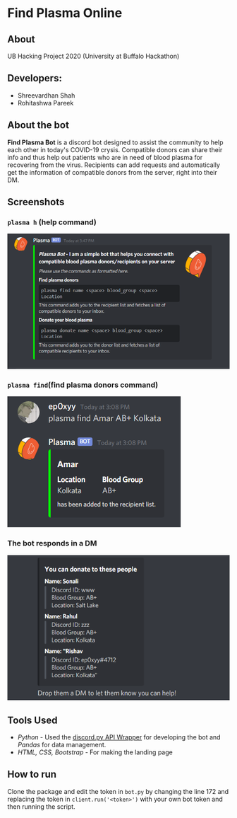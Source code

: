# Find Plasma Online

## About

UB Hacking Project 2020 (University at Buffalo Hackathon)

## Developers:

- Shreevardhan Shah
- Rohitashwa Pareek

## About the bot

**Find Plasma Bot** is a discord bot designed to assist the community to help each other in today's COVID-19 crysis. Compatible donors can share their info and thus help out patients who are in need of blood plasma for recovering from the virus. Recipients can add requests and automatically get the information of compatible donors from the server, right into their DM.

## Screenshots
### ```plasma h``` (help command)
![help command](ss1.PNG)
### ```plasma find```(find plasma donors command)
![find command](ss2.PNG)
### The bot responds in a DM
![bot DMs the info](ss3.PNG)

## Tools Used

- _Python_ - Used the [discord.py API Wrapper](https://discordpy.readthedocs.io/en/latest/) for developing the bot and _Pandas_ for data management.
- _HTML, CSS, Bootstrap_ - For making the landing page

## How to run

Clone the package and edit the token in `bot.py` by changing the line 172 and replacing the token in
`client.run('<token>')` with your own bot token and then running the script.
